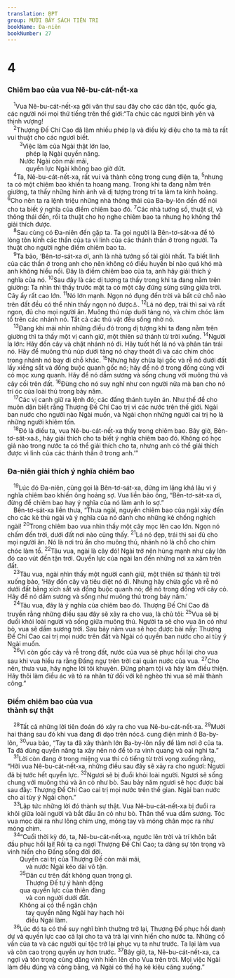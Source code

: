 ```yaml
---
translation: BPT
group: MƯỜI BẢY SÁCH TIÊN TRI
bookName: Đa-niên 
bookNumber: 27
---
```


<div class="title"><h1>4</h1><h3>Chiêm bao của vua Nê-bu-cát-nết-xa</h3></div>
<span class="verse da_4_1"> <sup>1</sup>Vua Nê-bu-cát-nết-xa gởi văn thư sau đây cho các dân tộc, quốc gia, các người nói mọi thứ tiếng trên thế giới:“Ta chúc các ngươi bình yên và thịnh vượng!<br/></span>
<span class="verse da_4_2"> <sup>2</sup>Thượng Đế Chí Cao đã làm nhiều phép lạ và điều kỳ diệu cho ta mà ta rất vui thuật cho các ngươi biết.<br/></span>
<span class="verse da_4_3">  <sup>3</sup>Việc làm của Ngài thật lớn lao,<br/>   phép lạ Ngài quyền năng.<br/>  Nước Ngài còn mãi mãi,<br/>   quyền lực Ngài không bao giờ dứt.<br/></span>
<span class="verse da_4_4"> <sup>4</sup>Ta, Nê-bu-cát-nết-xa, rất vui và thành công trong cung điện ta,</span>
<span class="verse da_4_5"><sup>5</sup>nhưng ta có một chiêm bao khiến ta hoang mang. Trong khi ta đang nằm trên giường, ta thấy những hình ảnh và dị tượng trong trí ta làm ta kinh hoảng.</span>
<span class="verse da_4_6"><sup>6</sup>Cho nên ta ra lệnh triệu những nhà thông thái của Ba-by-lôn đến để nói cho ta biết ý nghĩa của điềm chiêm bao đó.</span>
<span class="verse da_4_7"><sup>7</sup>Các nhà tướng số, thuật sĩ, và thông thái đến, rồi ta thuật cho họ nghe chiêm bao ta nhưng họ không thể giải thích được.<br/></span>
<span class="verse da_4_8"> <sup>8</sup>Sau cùng có Đa-niên đến gặp ta. Ta gọi người là Bên-tơ-sát-xa để tỏ lòng tôn kính các thần của ta vì linh của các thánh thần ở trong người. Ta thuật cho người nghe điềm chiêm bao ta.<br/></span>
<span class="verse da_4_9"> <sup>9</sup>Ta bảo, ‘Bên-tơ-sát-xa ơi, anh là nhà tướng số tài giỏi nhất. Ta biết linh của các thần ở trong anh cho nên không có điều huyền bí nào quá khó mà anh không hiểu nổi. Đây là điềm chiêm bao của ta, anh hãy giải thích ý nghĩa của nó.</span>
<span class="verse da_4_10"><sup>10</sup>Sau đây là các dị tượng ta thấy trong khi ta đang nằm trên giường: Ta nhìn thì thấy trước mặt ta có một cây đứng sừng sững giữa trời. Cây ấy rất cao lớn.</span>
<span class="verse da_4_11"><sup>11</sup>Nó lớn mạnh. Ngọn nó đụng đến trời và bất cứ chỗ nào trên đất đều có thể nhìn thấy ngọn nó được<a data-toggle="tooltip" data-placement="bottom" title="Người Ba-by-lôn cho rằng trái đất phẳng và tròn như cái dĩa hay bánh xe, còn bầu trời như cái chậu sành úp ngược trên mặt đất.">⚓</a>.</span>
<span class="verse da_4_12"><sup>12</sup>Lá nó đẹp, trái thì sai và rất ngon, đủ cho mọi người ăn. Muông thú núp duới tàng nó, và chim chóc làm tổ trên các nhánh nó. Tất cả các thú vật đều sống nhờ nó.<br/></span>
<span class="verse da_4_13"> <sup>13</sup>Đang khi mải nhìn những điều đó trong dị tượng khi ta đang nằm trên giường thì ta thấy một vị canh giữ, một thiên sứ thánh từ trời xuống.</span>
<span class="verse da_4_14"><sup>14</sup>Người la lớn: Hãy đốn cây và chặt nhánh nó đi. Hãy tuốt hết lá nó và phân tán trái nó. Hãy để muông thú núp dưới tàng nó chạy thoát đi và các chim chóc trong nhánh nó bay đi chỗ khác.</span>
<span class="verse da_4_15"><sup>15</sup>Nhưng hãy chừa lại gốc và rễ nó dưới đất lấy xiềng sắt và đồng buộc quanh gốc nó; hãy để nó ở trong đồng cùng với cỏ mọc xung quanh. Hãy để nó dầm sương và sống chung với muông thú và cây cối trên đất.</span>
<span class="verse da_4_16"><sup>16</sup>Đừng cho nó suy nghĩ như con người nữa mà ban cho nó trí óc của loài thú trong bảy năm.<br/></span>
<span class="verse da_4_17"> <sup>17</sup>Các vị canh giữ ra lệnh đó; các đấng thánh tuyên án. Như thế để cho muôn dân biết rằng Thượng Đế Chí Cao trị vì các nước trên thế giới. Ngài ban nước cho người nào Ngài muốn, và Ngài chọn những người cai trị họ là những người khiêm tốn.<br/></span>
<span class="verse da_4_18"> <sup>18</sup>Đó là điều ta, vua Nê-bu-cát-nết-xa thấy trong chiêm bao. Bây giờ, Bên-tơ-sát-xa<a data-toggle="tooltip" data-placement="bottom" title="Một tên khác của Đa-niên.">⚓</a>, hãy giải thích cho ta biết ý nghĩa chiêm bao đó. Không có học giả nào trong nước ta có thể giải thích cho ta, nhưng anh có thể giải thích được vì linh của các thánh thần ở trong anh.’”<br/></span>
<div class="title"><h3>Đa-niên giải thích ý nghĩa chiêm bao</h3></div>
<span class="verse da_4_19"> <sup>19</sup>Lúc đó Đa-niên, cũng gọi là Bên-tơ-sát-xa, đứng im lặng khá lâu vì ý nghĩa chiêm bao khiến ông hoảng sợ. Vua liền bảo ông, “Bên-tơ-sát-xa ơi, đừng để chiêm bao hay ý nghĩa của nó làm anh lo sợ.”<br/> Bên-tơ-sát-xa liền thưa, “Thưa ngài, nguyền chiêm bao của ngài xảy đến cho các kẻ thù ngài và ý nghĩa của nó dành cho những kẻ chống nghịch ngài!</span>
<span class="verse da_4_20"><sup>20</sup>Trong chiêm bao vua nhìn thấy một cây mọc lên cao lớn. Ngọn nó chấm đến trời, dưới đất nơi nào cũng thấy.</span>
<span class="verse da_4_21"><sup>21</sup>Lá nó đẹp, trái thì sai đủ cho mọi người ăn. Nó là nơi trú ẩn cho muông thú, nhánh nó là chỗ cho chim chóc làm tổ.</span>
<span class="verse da_4_22"><sup>22</sup>Tâu vua, ngài là cây đó! Ngài trở nên hùng mạnh như cây lớn đó cao vút đến tận trời. Quyền lực của ngài lan đến những nơi xa xăm trên đất.<br/></span>
<span class="verse da_4_23"> <sup>23</sup>Tâu vua, ngài nhìn thấy một người canh giữ, một thiên sứ thánh từ trời xuống bảo, ‘Hãy đốn cây và tiêu diệt nó đi. Nhưng hãy chừa gốc và rễ nó dưới đất bằng xích sắt và đồng buộc quanh nó; để nó trong đồng với cây cỏ. Hãy để nó dầm sương và sống như muông thú trong bảy năm.’<br/></span>
<span class="verse da_4_24"> <sup>24</sup>Tâu vua, đây là ý nghĩa của chiêm bao đó. Thượng Đế Chí Cao đã truyền rằng những điều sau đây sẽ xảy ra cho vua, là chủ tôi:</span>
<span class="verse da_4_25"><sup>25</sup>Vua sẽ bị đuổi khỏi loài người và sống giữa muông thú. Người ta sẽ cho vua ăn cỏ như bò, vua sẽ dầm sương trời. Sau bảy năm vua sẽ học được bài nầy: Thượng Đế Chí Cao cai trị mọi nước trên đất và Ngài có quyền ban nước cho ai tùy ý Ngài muốn.<br/></span>
<span class="verse da_4_26"> <sup>26</sup>Vì còn gốc cây và rễ trong đất, nước của vua sẽ phục hồi lại cho vua sau khi vua hiểu ra rằng Đấng ngự trên trời cai quản nước của vua.</span>
<span class="verse da_4_27"><sup>27</sup>Cho nên, thưa vua, hãy nghe lời tôi khuyên. Đừng phạm tội và hãy làm điều thiện. Hãy thôi làm điều ác và tỏ ra nhân từ đối với kẻ nghèo thì vua sẽ mãi thành công.”<br/></span>
<div class="title"><h3>Điềm chiêm bao của vua<br/>thành sự thật</h3></div>
<span class="verse da_4_28"> <sup>28</sup>Tất cả những lời tiên đoán đó xảy ra cho vua Nê-bu-cát-nết-xa.</span>
<span class="verse da_4_29"><sup>29</sup>Mười hai tháng sau đó khi vua đang đi dạo trên nóc<a data-toggle="tooltip" data-placement="bottom" title="Vào thời xưa nhà của người Do-thái có mái bằng để có thể xây thêm phòng.">⚓</a> cung điện mình ở Ba-by-lôn,</span>
<span class="verse da_4_30"><sup>30</sup>vua bảo, “Tay ta đã xây thành lớn Ba-by-lôn nầy để làm nơi ở của ta. Ta đã dùng quyền năng ta xây nên nó để tỏ ra vinh quang và oai nghi ta.”<br/></span>
<span class="verse da_4_31"> <sup>31</sup>Lời còn đang ở trong miệng vua thì có tiếng từ trời vọng xuống rằng, “Hỡi vua Nê-bu-cát-nết-xa, những điều sau đây sẽ xảy ra cho ngươi: Ngươi đã bị tước hết quyền lực.</span>
<span class="verse da_4_32"><sup>32</sup>Ngươi sẽ bị đuổi khỏi loài người. Ngươi sẽ sống chung với muông thú và ăn cỏ như bò. Sau bảy năm ngươi sẽ học được bài sau đây: Thượng Đế Chí Cao cai trị mọi nước trên thế gian. Ngài ban nước cho ai tùy ý Ngài chọn.”<br/></span>
<span class="verse da_4_33"> <sup>33</sup>Lập tức những lời đó thành sự thật. Vua Nê-bu-cát-nết-xa bị đuổi ra khỏi giữa loài người và bắt đầu ăn cỏ như bò. Thân thể vua dầm sương. Tóc vua mọc dài ra như lông chim ưng, móng tay và móng chân mọc ra như móng chim.<br/></span>
<span class="verse da_4_34"> <sup>34</sup>“Cuối thời kỳ đó, ta, Nê-bu-cát-nết-xa, ngước lên trời và trí khôn bắt đầu phục hồi lại! Rồi ta ca ngợi Thượng Đế Chí Cao; ta dâng sự tôn trọng và vinh hiển cho Đấng sống đời đời.<br/>  Quyền cai trị của Thượng Đế còn mãi mãi,<br/>   và nước Ngài kéo dài vô tận.<br/></span>
<span class="verse da_4_35">  <sup>35</sup>Dân cư trên đất không quan trọng gì.<br/>   Thượng Đế tự ý hành động<br/>  qua quyền lực của thiên đàng<br/>   và con người dưới đất.<br/>  Không ai có thể ngăn chận<br/>   tay quyền năng Ngài hay hạch hỏi<br/>   điều Ngài làm.<br/></span>
<span class="verse da_4_36"> <sup>36</sup>Lúc đó ta có thể suy nghĩ bình thường trở lại, Thượng Đế phục hồi danh dự và quyền lực cao cả lại cho ta và trả lại vinh hiển cho nước ta. Những cố vấn của ta và các người quí tộc trở lại phục vụ ta như trước. Ta lại làm vua và còn cao trọng quyền uy hơn trước.</span>
<span class="verse da_4_37"><sup>37</sup>Bây giờ, ta, Nê-bu-cát-nết-xa, ca ngợi và tôn trọng cùng dâng vinh hiển lên cho Vua trên trời. Mọi việc Ngài làm đều đúng và công bằng, và Ngài có thể hạ kẻ kiêu căng xuống.”<br/></span>
